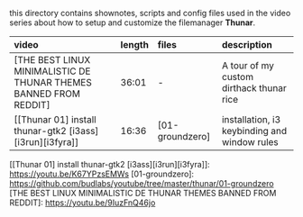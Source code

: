 this directory contains shownotes, scripts and config files used in the video series about how to setup and customize the filemanager **Thunar**.  

| video | length | files | description |
|:----- |:------ | :----  |:----------- |
|[THE BEST LINUX MINIMALISTIC DE THUNAR THEMES BANNED FROM REDDIT] | 36:01 | - | A tour of my custom dirthack thunar rice |
|[[Thunar 01] install thunar-gtk2 [i3ass][i3run][i3fyra]] | 16:36 | [01-groundzero] | installation, i3 keybinding and window rules |

[[Thunar 01] install thunar-gtk2 [i3ass][i3run][i3fyra]]: https://youtu.be/K67YPzsEMWs
[01-groundzero]: https://github.com/budlabs/youtube/tree/master/thunar/01-groundzero
[THE BEST LINUX MINIMALISTIC DE THUNAR THEMES BANNED FROM REDDIT]: https://youtu.be/9IuzFnQ46jo
